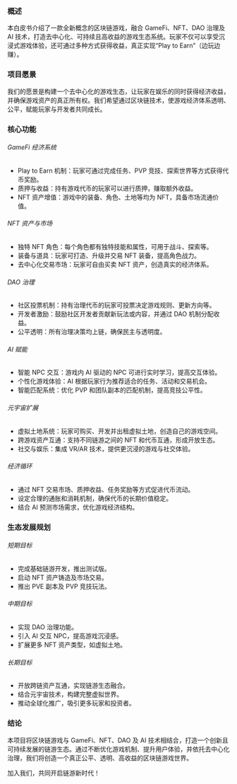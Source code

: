 ### 概述

本白皮书介绍了一款全新概念的区块链游戏，融合 GameFi、NFT、DAO 治理及 AI 技术，打造去中心化、可持续且高收益的游戏生态系统。玩家不仅可以享受沉浸式游戏体验，还可通过多种方式获得收益，真正实现“Play to Earn”（边玩边赚）。

### 项目愿景

我们的愿景是构建一个去中心化的游戏生态，让玩家在娱乐的同时获得经济收益，并确保游戏资产的真正所有权。我们希望通过区块链技术，使游戏经济体系透明、公平，赋能玩家与开发者共同成长。

### 核心功能

###### GameFi 经济系统

* Play to Earn 机制：玩家可通过完成任务、PVP 竞技、探索世界等方式获得代币奖励。
* 质押与收益：持有游戏代币的玩家可以进行质押，赚取额外收益。
* NFT 资产增值：游戏中的装备、角色、土地等均为 NFT，具备市场流通价值。

###### NFT 资产与市场

* 独特 NFT 角色：每个角色都有独特技能和属性，可用于战斗、探索等。
* 装备与道具：玩家可打造、升级并交易 NFT 装备，提高角色战力。
* 去中心化交易市场：玩家可自由买卖 NFT 资产，创造真实的经济体系。

###### DAO 治理

* 社区投票机制：持有治理代币的玩家可投票决定游戏规则、更新方向等。
* 开发者激励：鼓励社区开发者贡献新玩法或内容，并通过 DAO 机制分配收益。
* 公平透明：所有治理决策均上链，确保民主与透明度。

###### AI 赋能

* 智能 NPC 交互：游戏内 AI 驱动的 NPC 可进行实时学习，提高交互体验。
* 个性化游戏体验：AI 根据玩家行为推荐适合的任务、活动和交易机会。
* 智能匹配系统：优化 PVP 和团队副本的匹配机制，提高竞技公平性。

###### 元宇宙扩展

* 虚拟土地系统：玩家可购买、开发并出租虚拟土地，创造自己的游戏空间。
* 跨游戏资产互通：支持不同链游之间的 NFT 和代币互通，形成开放生态。
* 社交与娱乐：集成 VR/AR 技术，提供更沉浸的游戏与社交体验。

###### 经济循环

* 通过 NFT 交易市场、质押收益、任务奖励等方式促进代币流动。
* 设定合理的通胀和消耗机制，确保代币的长期价值稳定。
* 结合 AI 预测市场需求，优化游戏经济结构。

### 生态发展规划

###### 短期目标

* 完成基础链游开发，推出测试版。
* 启动 NFT 资产铸造及市场交易。
* 推出 PVE 副本及 PVP 竞技玩法。

###### 中期目标

* 实现 DAO 治理功能。
* 引入 AI 交互 NPC，提高游戏沉浸感。
* 扩展更多 NFT 资产类型，如虚拟土地。

###### 长期目标

* 开放跨链资产互通，实现链游生态融合。
* 结合元宇宙技术，构建完整虚拟世界。
* 推动全球化推广，吸引更多玩家和投资者。

### 结论

本项目将区块链游戏与 GameFi、NFT、DAO 及 AI 技术相结合，打造一个创新且可持续发展的链游生态。通过不断优化游戏机制、提升用户体验，并依托去中心化治理，我们将创造一个真正公平、透明、高收益的区块链游戏世界。

加入我们，共同开启链游新时代！

